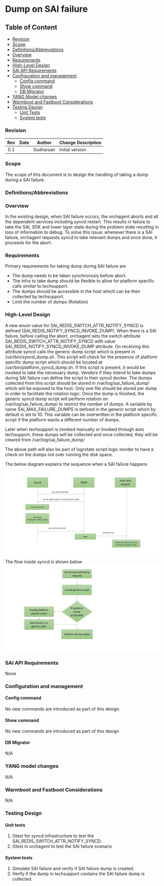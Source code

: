 # Dump on SAI failure #

## Table of Content

- [Revision](#revision)
- [Scope](#scope)
- [Definitions/Abbreviations](#definitionsabbreviations)
- [Overview](#overview)
- [Requirements](#requirements)
- [High-Level Design](#high-level-design)
- [SAI API Requirements](#sai-api-requirements)
- [Configuration and management ](#configuration-and-management)
    - [Config command](#config-command)
    - [Show command](#show-command)
    - [DB Migrator](#db-migrator)
- [YANG Model changes](#yang-model-changes)
- [Warmboot and Fastboot Considerations](#warmboot-and-fastboot-considerations)
- [Testing Design](#testing-design)
    - [Unit Tests](#unit-tests)
    - [System tests](#system-tests)


### Revision

 | Rev |     Date    |       Author        | Change Description                         |
 |:---:|:-----------:|:-------------------:|--------------------------------------------|
 | 0.1 |             |      Sudharsan      | Initial version                            |

### Scope
The scope of this document is to design the handling of taking a dump during a SAI failure. 

### Definitions/Abbreviations
 

### Overview
In the existing design, when SAI failure occurs, the orchagent aborts and all the dependent services including syncd restart. This results in failure to take the SAI, SDK and lower layer state during the problem state resulting in loss of information to debug.
To solve this issue, whenever there is a SAI failure, orchagent requests syncd to take relevant dumps and once done, it proceeds for the abort.

### Requirements

Primary requirements for taking dump during SAI failure are
- The dump needs to be taken synchronosly before abort.
- The infra to take dump should be flexible to allow for platform specific calls similar to techsupport.
- The dumps should be accessible in the host which can be then collected by techsupport.
- Limit the number of dumps (Rotation)


### High-Level Design
A new enum value for SAI_REDIS_SWITCH_ATTR_NOTIFY_SYNCD is defined (SAI_REDIS_NOTIFY_SYNCD_INVOKE_DUMP). When there is a SAI failure, before calling the abort, orchagent sets the switch attribute SAI_REDIS_SWITCH_ATTR_NOTIFY_SYNCD with value SAI_REDIS_NOTIFY_SYNCD_INVOKE_DUMP attribute. On receiving this attribute syncd calls the generic dump script which is present in /usr/bin/syncd_dump.sh. This script will check for the presence of platform specific dump script which should be located at /usr/bin/platform_syncd_dump.sh. If this script is present, it would be invoked to take the necessary dump. Vendors if they intend to take dumps during SAI failure can define the script in their syncd docker. The dumps collected from this script should be stored in /var/log/sai_failure_dump/ which will be exposed to the host. Only one file should be stored per dump in order to facilitate the rotation logic. Once the dump is finished, the generic syncd dump script will perform rotation on /var/log/sai_failure_dump/ to restrict the number of dumps. A variable by name SAI_MAX_FAILURE_DUMPS is defined in the generic script which by default is set to 10. This variable can be overwritten in the platform specific script if the platform wants a different number of dumps.

Later when techsupport is invoked manually or invoked through auto techsupport, these dumps will be collected and once collected, they will be cleared from /var/log/sai_failure_dump/

The above path will also be part of logrotate script logic inorder to have a check on the dumps not over running the disk space.

The below diagram explains the sequence when a SAI failure happens
![](/images/SAI_failure_handling/SAI_failure_dump_sequence.JPG)

The flow inside syncd is shown below
![](/images/SAI_failure_handling/SAI_failure_dump_flow.JPG)

### SAI API Requirements
None

### Configuration and management

#### Config command

No new commands are introduced as part of this design.

#### Show command

No new commands are introduced as part of this design

#### DB Migrator
N/A

### YANG model changes
N/A

### Warmboot and Fastboot Considerations
N/A

### Testing Design

#### Unit tests
1) Gtest for syncd infrastructure to test the SAI_REDIS_SWITCH_ATTR_NOTIFY_SYNCD.
2) Gtest in orchagent to test the SAI failure scenario

#### System tests
1) Simulate SAI failure and verify if SAI failure dump is created.
2) Verify if the dump in techsupport contains the SAI failure dump is collected.

